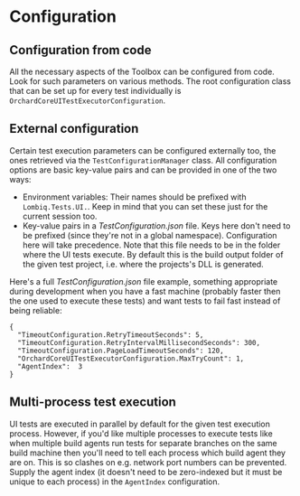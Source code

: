 # Configuration



## Configuration from code

All the necessary aspects of the Toolbox can be configured from code. Look for such parameters on various methods. The root configuration class that can be set up for every test individually is `OrchardCoreUITestExecutorConfiguration`.


## External configuration

Certain test execution parameters can be configured externally too, the ones retrieved via the `TestConfigurationManager` class. All configuration options are basic key-value pairs and can be provided in one of the two ways:

- Environment variables: Their names should be prefixed with `Lombiq.Tests.UI.`. Keep in mind that you can set these just for the current session too.
- Key-value pairs in a *TestConfiguration.json* file. Keys here don't need to be prefixed (since they're not in a global namespace). Configuration here will take precedence. Note that this file needs to be in the folder where the UI tests execute. By default this is the build output folder of the given test project, i.e. where the projects's DLL is generated.

Here's a full *TestConfiguration.json* file example, something appropriate during development when you have a fast machine (probably faster then the one used to execute these tests) and want tests to fail fast instead of being reliable:

```
{
  "TimeoutConfiguration.RetryTimeoutSeconds": 5,
  "TimeoutConfiguration.RetryIntervalMillisecondSeconds": 300,
  "TimeoutConfiguration.PageLoadTimeoutSeconds": 120,
  "OrchardCoreUITestExecutorConfiguration.MaxTryCount": 1,
  "AgentIndex":  3
}
```


## <a name="multi-process"></a>Multi-process test execution

UI tests are executed in parallel by default for the given test execution process. However, if you'd like multiple processes to execute tests like when multiple build agents run tests for separate branches on the same build machine then you'll need to tell each process which build agent they are on. This is so clashes on e.g. network port numbers can be prevented. Supply the agent index (it doesn't need to be zero-indexed but it must be unique to each process) in the `AgentIndex` configuration.
